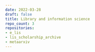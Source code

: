 ```yaml
---
date: 2022-03-28
draft: false
title: Library and information science
repo_count: 3
repositories:
- e_lis
- lis_scholarship_archive
- metaarxiv
---
```



